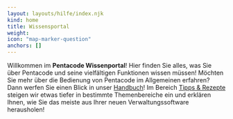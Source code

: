 ```yaml
---
layout: layouts/hilfe/index.njk
kind: home
title: Wissensportal
weight:
icon: "map-marker-question"
anchors: []
---
```


Willkommen im <strong>Pentacode Wissenportal</strong>! Hier finden Sie alles, was Sie über Pentacode und seine vielfältigen Funktionen wissen müssen! Möchten Sie mehr über die Bedienung von Pentacode im Allgemeinen erfahren? Dann werfen Sie einen Blick in unser <a href="/hilfe/handbuch"><i class="fal fa-book"></i> Handbuch</a>! Im Bereich <a href="/hilfe/tips_und_rezepte"><i class="fal fa-cauldron"></i> Tipps & Rezepte</a> steigen wir etwas tiefer in bestimmte Themenbereiche ein und erklären Ihnen, wie Sie das meiste aus Ihrer neuen Verwaltungssoftware herausholen!
